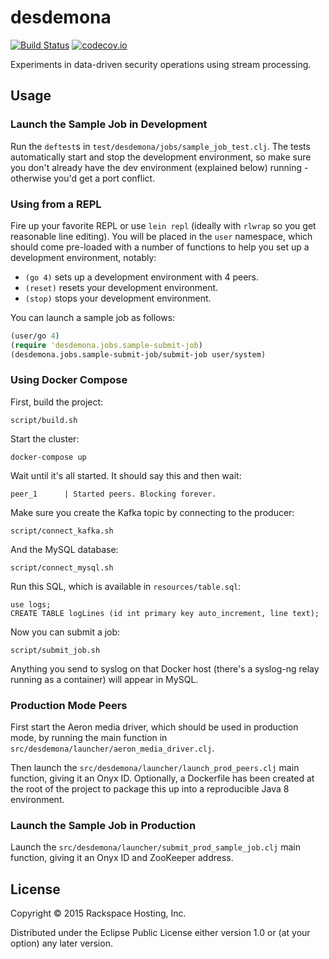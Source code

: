 # desdemona

[![Build Status](https://travis-ci.org/RackSec/desdemona.svg?branch=master)](https://travis-ci.org/RackSec/desdemona)
[![codecov.io](https://codecov.io/github/RackSec/desdemona/coverage.svg?branch=master)](https://codecov.io/github/RackSec/desdemona?branch=master)

Experiments in data-driven security operations using stream
processing.

## Usage

### Launch the Sample Job in Development

Run the `deftest`s in `test/desdemona/jobs/sample_job_test.clj`. The
tests automatically start and stop the development environment, so
make sure you don't already have the dev environment (explained below)
running - otherwise you'd get a port conflict.

### Using from a REPL

Fire up your favorite REPL or use `lein repl` (ideally with `rlwrap` so you
get reasonable line editing). You will be placed in the `user` namespace,
which should come pre-loaded with a number of functions to help you set up a
development environment, notably:

 * `(go 4)` sets up a development environment with 4 peers.
 * `(reset)` resets your development environment.
 * `(stop)` stops your development environment.

You can launch a sample job as follows:

```clojure
(user/go 4)
(require 'desdemona.jobs.sample-submit-job)
(desdemona.jobs.sample-submit-job/submit-job user/system)
```

### Using Docker Compose

First, build the project:

```
script/build.sh
```

Start the cluster:

```
docker-compose up
```

Wait until it's all started. It should say this and then wait:

```
peer_1      | Started peers. Blocking forever.
```

Make sure you create the Kafka topic by connecting to the producer:

```
script/connect_kafka.sh
```

And the MySQL database:

```
script/connect_mysql.sh
```

Run this SQL, which is available in `resources/table.sql`:

```
use logs;
CREATE TABLE logLines (id int primary key auto_increment, line text);
```

Now you can submit a job:

```
script/submit_job.sh
```

Anything you send to syslog on that Docker host (there's a syslog-ng relay running as a container) will appear in MySQL.

### Production Mode Peers

First start the Aeron media driver, which should be used in production
mode, by running the main function in
`src/desdemona/launcher/aeron_media_driver.clj`.

Then launch the `src/desdemona/launcher/launch_prod_peers.clj` main
function, giving it an Onyx ID. Optionally, a Dockerfile has been
created at the root of the project to package this up into a
reproducible Java 8 environment.

### Launch the Sample Job in Production

Launch the `src/desdemona/launcher/submit_prod_sample_job.clj` main
function, giving it an Onyx ID and ZooKeeper address.

## License

Copyright © 2015 Rackspace Hosting, Inc.

Distributed under the Eclipse Public License either version 1.0 or (at
your option) any later version.
